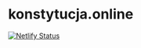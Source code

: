 # konstytucja.online

[![Netlify Status](https://api.netlify.com/api/v1/badges/bf9f863e-c1af-4dc3-b867-5362132d2096/deploy-status)](https://app.netlify.com/sites/konstytucja/deploys)